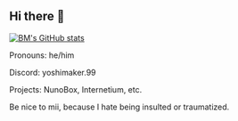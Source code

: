 ## Hi there 👋

[![BM's GitHub stats](https://github-readme-stats.vercel.app/api?username=BasicallyMachine-H2M)](https://github.com/anuraghazra/github-readme-stats)

Pronouns: he/him

Discord: yoshimaker.99

Projects: NunoBox, Internetium, etc.

Be nice to mii, because I hate being insulted or traumatized.
